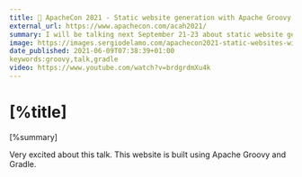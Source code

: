 ```yaml
---
title: 📼 ApacheCon 2021 - Static website generation with Apache Groovy
external_url: https://www.apachecon.com/acah2021/
summary: I will be talking next September 21-23 about static website generation.
image: https://images.sergiodelamo.com/apachecon2021-static-websites-with-groovy-sergiodelamo.jpg
date_published: 2021-06-09T07:38:39+01:00
keywords:groovy,talk,gradle
video: https://www.youtube.com/watch?v=brdgrdmXu4k
---
```


# [%title]

[%summary]

Very excited about this talk. This website is built using Apache Groovy and Gradle. 

